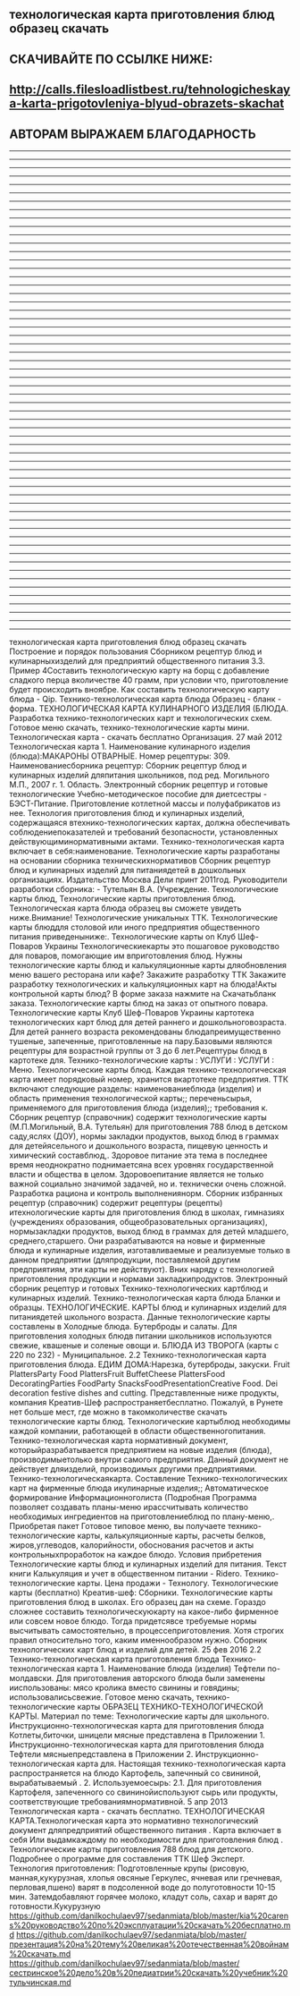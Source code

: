 технологическая карта приготовления блюд образец скачать
--------------------------------------------------
СКАЧИВАЙТЕ ПО ССЫЛКЕ НИЖЕ:
--------------------------------------------------
http://calls.filesloadlistbest.ru/tehnologicheskaya-karta-prigotovleniya-blyud-obrazets-skachat
--------------------------------------------------
АВТОРАМ ВЫРАЖАЕМ БЛАГОДАРНОСТЬ
--------------------------------------------------
--------------------------------------------------
--------------------------------------------------
--------------------------------------------------
--------------------------------------------------
--------------------------------------------------
--------------------------------------------------
--------------------------------------------------
--------------------------------------------------
--------------------------------------------------
--------------------------------------------------
--------------------------------------------------
--------------------------------------------------
--------------------------------------------------
--------------------------------------------------
--------------------------------------------------
--------------------------------------------------
--------------------------------------------------
--------------------------------------------------
--------------------------------------------------
--------------------------------------------------
--------------------------------------------------
--------------------------------------------------
--------------------------------------------------
--------------------------------------------------
--------------------------------------------------
--------------------------------------------------
--------------------------------------------------
--------------------------------------------------
--------------------------------------------------
--------------------------------------------------
--------------------------------------------------
--------------------------------------------------
--------------------------------------------------
--------------------------------------------------
--------------------------------------------------
--------------------------------------------------
--------------------------------------------------
--------------------------------------------------
--------------------------------------------------
--------------------------------------------------
--------------------------------------------------
--------------------------------------------------
--------------------------------------------------
--------------------------------------------------
--------------------------------------------------
--------------------------------------------------
--------------------------------------------------
--------------------------------------------------
--------------------------------------------------
--------------------------------------------------
--------------------------------------------------
--------------------------------------------------
--------------------------------------------------
--------------------------------------------------
--------------------------------------------------
--------------------------------------------------
--------------------------------------------------
--------------------------------------------------
технологическая карта приготовления блюд образец скачать Построение и порядок пользования Сборником рецептур блюд и кулинарныхизделий для предприятий общественного питания 3.3.  Пример 4Составить технологическую карту на борщ с добавление сладкого перца вколичестве 40 грамм, при условии что, приготовление будет происходить вноябре. Как составить технологическую карту блюда - Qip. Технико-технологическая карта блюда  Образец - бланк - форма. ТЕХНОЛОГИЧЕСКАЯ КАРТА КУЛИНАРНОГО ИЗДЕЛИЯ (БЛЮДА. Разработка технико-технологических карт и технологических схем. Готовое меню скачать, технико-технологические карты  мини. Технологическая карта - скачать бесплатно  Организация. 27 май 2012  Технологическая карта  1. Наименование кулинарного изделия (блюда):МАКАРОНЫ ОТВАРНЫЕ. Номер рецептуры:  309. Наименованиесборника рецептур: Сборник рецептур блюд и кулинарных изделий дляпитания школьников, под ред. Могильного М.П., 2007 г. 1. Область. Электронный сборник рецептур и готовые технологические
Учебно-методическое пособие для диетсестры  - БЭСТ-Питание. Приготовление котлетной массы и полуфабрикатов из нее. Технология приготовления блюд и кулинарных изделий, содержащаяся втехнико-технологических картах, должна обеспечивать соблюдениепоказателей и требований безопасности, установленных действующиминормативными актами. Технико-технологическая карта включает в себя:наименование. Технологические карты разработаны на основании сборника техническихнормативов Сборник рецептур блюд и кулинарных изделий для питаниядетей в дошкольных организациях. Издательство Москва Дели принт 2011год. Руководители разработки сборника: - Тутельян В.А. (Учреждение. Технологические карты блюд, Технологические карты приготовления блюд. Технологическая карта блюда образец вы сможете увидеть ниже.Внимание! Технологические  уникальных ТТК. Технологические карты блюддля столовой или иного предприятия общественного питания приведеныниже:. Технологические карты on Клуб Шеф-Поваров Украины  Технологическиекарты  это пошаговое руководство для поваров, помогающие им вприготовления блюд. Нужны технологические карты блюд и калькуляционные карты дляобновления меню вашего ресторана или кафе? Закажите разработку ТТК Закажите разработку технологических и калькуляционных карт на блюда!Акты контрольной  карты блюд? В форме заказа нажмите на Скачатьбланк заказа. Технологические карты блюд на заказ от опытного повара. Технологические карты  Клуб Шеф-Поваров Украины
картотека технологических карт блюд для детей раннего и дошкольноговозраста. Для детей раннего возраста рекомендованы блюдапреимущественно тушеные, запеченные, приготовленные на пару.Базовыми являются рецептуры для возрастной группы от 3 до 6 лет.Рецептуры блюд в картотеке для. Технико-технологические карты : УСЛУГИ : УСЛУГИ : Меню. Технологические карты блюд. Каждая технико-технологическая карта имеет порядковый номер, хранится вкартотеке предприятия. ТТК включают следующие разделы: наименованиеблюда (изделия) и область применения технологической карты;; переченьсырья, применяемого для приготовления блюда (изделия);; требования к. Сборник рецептур (справочник) содержит технологические карты (М.П.Могильный, В.А. Тутельян) для приготовления 788 блюд в детском саду,яслях (ДОУ), нормы закладки продуктов, выход блюд в граммах для детейясельного и дошкольного возраста, пищевую ценность и химический составблюд,. Здоровое питание  эта тема в последнее время неоднократно поднимаетсяна всех уровнях государственной власти и общества в целом. Здоровоепитание является не только важной социально значимой задачей, но и. технически очень сложной. Разработка рациона и контроль выполнениянорм. Сборник избранных рецептур (справочник) содержит рецептуры (рецепты) итехнологические карты для приготовления блюд в школах, гимназиях (учреждениях образования, общеобразовательных организациях), нормызакладки продуктов, выход блюд в граммах для детей младшего, среднего,старшего. Они разрабатываются на новые и фирменные блюда и кулинарные изделия, изготавливаемые и реализуемые только в данном предприятии (дляпродукции, поставляемой другим предприятиям, эти карты не действуют). Вних наряду с технологией приготовления продукции и нормами закладкипродуктов. Электронный сборник рецептур и готовых Технико-технологических картблюд и кулинарных изделий.
Технико-технологическая карта блюда  Бланки и образцы. ТЕХНОЛОГИЧЕСКИЕ. КАРТЫ блюд и кулинарных изделий для питаниядетей школьного возраста. Данные технологические карты составлены в Холодные блюда. Бутерброды и салаты. Для приготовления холодных блюдв питании школьников используются свежие, квашеные и соленые овощи и. БЛЮДА ИЗ ТВОРОГА (карты с 220 по 232) - Муниципальное. 2.2 Технико-технологическая карта приготовления блюда. ЕДИМ ДОМА:Нарезка, бутерброды, закуски. Fruit PlattersParty Food PlattersFruit BuffetCheese PlattersFood DecoratingParties FoodParty SnacksFoodPresentationCreative Food. Dei decoration festive dishes and cutting. Представленные ниже продукты, компания Креатив-Шеф распространяетбесплатно. Пожалуй, в Рунете нет больше мест, где можно в такомколичестве скачать технологические карты блюд. Технологические картыблюд необходимы каждой компании, работающей в области общественногопитания. Технико-технологическая карта  нормативный документ, которыйразрабатывается предприятием на новые изделия (блюда), производимыетолько внутри самого предприятия. Данный документ не действует дляизделий, производимых другими предприятиями. Технико-технологическаякарта. Составление Технико-технологических карт на фирменные блюда икулинарные изделия;; Автоматическое формирование Информационноголиста (Подробная  Программа позволяет создавать планы-меню ирассчитывать количество необходимых ингредиентов на приготовлениеблюд по плану-меню,. Приобретая пакет Готовое типовое меню, вы получаете технико-технологические карты, калькуляционные карты, расчеты белков, жиров,углеводов, калорийности, обоснования расчетов и акты контрольныхпроработок на каждое блюдо. Условия прибретения
Технологические карты блюд и кулинарных изделий для питания. Текст книги Калькуляция и учет в общественном питании - Ridero. Технико-технологические карты. Цена продажи - Технологу. Технологические карты (бесплатно)  Креатив-шеф: Сборники. Технологические карты приготовления блюд в школах. Его образец дан на схеме. Гораздо сложнее составить технологическуюкарту на какое-либо фирменное или совсем новое блюдо. Тогда придетсявсе требуемые нормы высчитывать самостоятельно, в процессеприготовления. Хотя строгих правил относительно того, каким именнообразом нужно. Сборник технологических карт блюд и изделий для детей. 25 фев 2016  2.2 Технико-технологическая карта приготовления блюда Технико-технологическая карта 1. Наименование блюда (изделия) Тефтели по-молдавски. Для приготовления авторского блюда были заменены ииспользованы: мясо кролика вместо свинины и говядины; использовалисьсвежие. Готовое меню скачать, технико-технологические карты
ОБРАЗЕЦ ТЕХНИКО-ТЕХНОЛОГИЧЕСКОЙ КАРТЫ. Материал по теме: Технологические карты для школьного. Инструкционно-технологическая карта для приготовления блюда Котлеты,биточки, шницели мясные представлена в Приложении 1. Инструкционно-технологическая карта для приготовления блюда Тефтели мясныепредставлена в Приложении 2. Инструкционно-технологическая карта для. Настоящая технико-технологическая карта распространяется на блюдо Картофель, запечнный со свининой, вырабатываемый . 2. Используемоесырь: 2.1. Для приготовления Картофеля, запеченного со свининойиспользуют сырь или продукты, соответствующие требованиямнормативной. 5 апр 2013  Технологическая карта - скачать бесплатно.  ТЕХНОЛОГИЧЕСКАЯ КАРТА.Технологическая карта  это нормативно  технологический документ дляпредприятий общественного питания . Карта включает в себя  Или выдамкаждому по необходимости для приготовления блюд . Технологические карты приготовления 788 блюд для детского. Подробнее о программе для составления ТТК  Шеф Эксперт. Технология приготовления: Подготовленные крупы (рисовую, манная,кукурузная, хлопья овсяные Геркулес, ячневая или гречневая, перловая,пшено) варят в подсоленной воде до полуготовности 10-15 мин. Затемдобавляют горячее молоко, кладут соль, сахар и варят до готовности.Кукурузную
https://github.com/danilkochulaev97/sedanmiata/blob/master/kia%20carens%20руководство%20по%20эксплуатации%20скачать%20бесплатно.md
https://github.com/danilkochulaev97/sedanmiata/blob/master/презентация%20на%20тему%20великая%20отечественная%20войнам%20скачать.md
https://github.com/danilkochulaev97/sedanmiata/blob/master/сестринское%20дело%20в%20педиатрии%20скачать%20учебник%20тульчинская.md